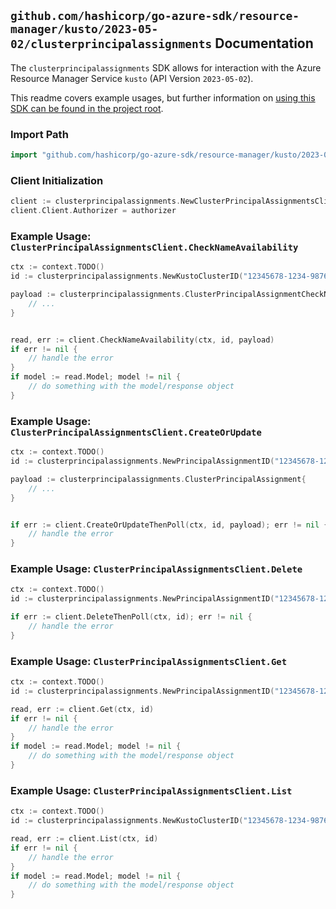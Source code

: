 
## `github.com/hashicorp/go-azure-sdk/resource-manager/kusto/2023-05-02/clusterprincipalassignments` Documentation

The `clusterprincipalassignments` SDK allows for interaction with the Azure Resource Manager Service `kusto` (API Version `2023-05-02`).

This readme covers example usages, but further information on [using this SDK can be found in the project root](https://github.com/hashicorp/go-azure-sdk/tree/main/docs).

### Import Path

```go
import "github.com/hashicorp/go-azure-sdk/resource-manager/kusto/2023-05-02/clusterprincipalassignments"
```


### Client Initialization

```go
client := clusterprincipalassignments.NewClusterPrincipalAssignmentsClientWithBaseURI("https://management.azure.com")
client.Client.Authorizer = authorizer
```


### Example Usage: `ClusterPrincipalAssignmentsClient.CheckNameAvailability`

```go
ctx := context.TODO()
id := clusterprincipalassignments.NewKustoClusterID("12345678-1234-9876-4563-123456789012", "example-resource-group", "clusterValue")

payload := clusterprincipalassignments.ClusterPrincipalAssignmentCheckNameRequest{
	// ...
}


read, err := client.CheckNameAvailability(ctx, id, payload)
if err != nil {
	// handle the error
}
if model := read.Model; model != nil {
	// do something with the model/response object
}
```


### Example Usage: `ClusterPrincipalAssignmentsClient.CreateOrUpdate`

```go
ctx := context.TODO()
id := clusterprincipalassignments.NewPrincipalAssignmentID("12345678-1234-9876-4563-123456789012", "example-resource-group", "clusterValue", "principalAssignmentValue")

payload := clusterprincipalassignments.ClusterPrincipalAssignment{
	// ...
}


if err := client.CreateOrUpdateThenPoll(ctx, id, payload); err != nil {
	// handle the error
}
```


### Example Usage: `ClusterPrincipalAssignmentsClient.Delete`

```go
ctx := context.TODO()
id := clusterprincipalassignments.NewPrincipalAssignmentID("12345678-1234-9876-4563-123456789012", "example-resource-group", "clusterValue", "principalAssignmentValue")

if err := client.DeleteThenPoll(ctx, id); err != nil {
	// handle the error
}
```


### Example Usage: `ClusterPrincipalAssignmentsClient.Get`

```go
ctx := context.TODO()
id := clusterprincipalassignments.NewPrincipalAssignmentID("12345678-1234-9876-4563-123456789012", "example-resource-group", "clusterValue", "principalAssignmentValue")

read, err := client.Get(ctx, id)
if err != nil {
	// handle the error
}
if model := read.Model; model != nil {
	// do something with the model/response object
}
```


### Example Usage: `ClusterPrincipalAssignmentsClient.List`

```go
ctx := context.TODO()
id := clusterprincipalassignments.NewKustoClusterID("12345678-1234-9876-4563-123456789012", "example-resource-group", "clusterValue")

read, err := client.List(ctx, id)
if err != nil {
	// handle the error
}
if model := read.Model; model != nil {
	// do something with the model/response object
}
```
